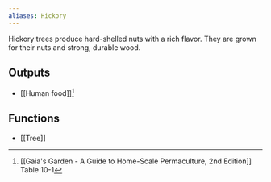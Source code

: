 ```yaml
---
aliases: Hickory
---
```

Hickory trees produce hard-shelled nuts with a rich flavor. They are grown for their nuts and strong, durable wood.
## Outputs
- [[Human food]][^1]
## Functions
- [[Tree]]

[^1]: [[Gaia's Garden - A Guide to Home-Scale Permaculture, 2nd Edition]] Table 10-1
